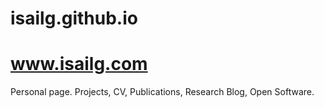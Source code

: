 # isailg.github.io
# www.isailg.com
Personal page. Projects, CV, Publications, Research Blog, Open Software.
